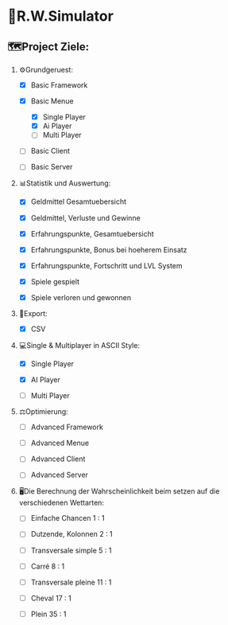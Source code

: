 #  :slot_machine:R.W.Simulator
## :world_map:Project Ziele:

   1. :gear:Grundgeruest:
	
		- [x] Basic Framework
		
		- [x] Basic Menue
			- [x] Single Player
			- [x] Ai Player
			- [ ] Multi Player
	
		- [ ] Basic Client
		- [ ] Basic Server


   2. :bar_chart:Statistik und Auswertung:
	
		- [x] Geldmittel Gesamtuebersicht
		- [x] Geldmittel, Verluste und Gewinne
	
		- [x] Erfahrungspunkte, Gesamtuebersicht
		- [x] Erfahrungspunkte, Bonus bei hoeherem Einsatz
		- [x] Erfahrungspunkte, Fortschritt und LVL System
	
		- [x] Spiele gespielt
		- [x] Spiele verloren und gewonnen


   3. :floppy_disk:Export:
 
 		- [x] CSV
	

   4. :computer:Single & Multiplayer in ASCII Style:

		- [X] Single Player 
		- [X] AI Player
		- [ ] Multi Player
	
		

   5. :balance_scale:Optimierung:
  
		- [ ] Advanced Framework
		- [ ] Advanced Menue

		- [ ] Advanced Client
		- [ ] Advanced Server


   6. :desktop_computer:Die Berechnung der Wahrscheinlichkeit beim setzen auf die verschiedenen Wettarten:

		- [ ] Einfache Chancen  	1 : 1 
		- [ ] Dutzende, Kolonnen  	2 : 1
		- [ ] Transversale simple 	5 : 1
		- [ ] Carré 			8 : 1
		- [ ] Transversale pleine    	11 : 1
		- [ ] Cheval 			17 : 1
		- [ ] Plein  			35 : 1

